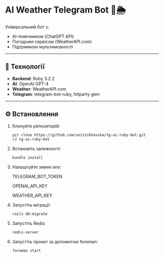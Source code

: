 # AI Weather Telegram Bot 🤖🌦️

Універсальний бот з:  
- AI-помічником (ChatGPT API)  
- Погодним сервісом (WeatherAPI.com)  
- Підтримкою мультимовності  

---

## 🔧 Технології

- **Backend**: Ruby 3.2.2  
- **AI**: OpenAI GPT-4  
- **Weather**: WeatherAPI.com  
- **Telegram**: telegram-bot-ruby, httparty gem  

---

## ⚙️ Встановлення

1. Клонуйте репозиторій:  
   ```bash
   git clone https://github.com/voitsikhovska/tg-ai-ruby-bot.git
   cd tg-ai-ruby-bot
   
2. Встановіть залежності:  
   ```bash
   bundle install

3. Налаштуйте змінні env:

	TELEGRAM_BOT_TOKEN

	OPENAI_API_KEY

	WEATHER_API_KEY
	
4. Запустіть міграції:
	```bash
	rails db:migrate
	
5. Запустіть Redis: 
	```bash
	redis-server
	
6. Запустіть проект за допомогою foreman:
	```bash
	foreman start

